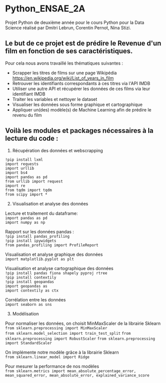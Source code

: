 # Python_ENSAE_2A

Projet Python de deuxième année pour le cours Python pour la Data Science réalisé par Dmitri Lebrun, Corentin Pernot, Nina Stizi. 

## Le but de ce projet est de prédire le Revenue d'un film en fonction de ses caractéristiques. 
Pour cela nous avons travaillé les thématiques suivantes : 
- Scrapper les titres de films sur une page Wikipédia https://en.wikipedia.org/wiki/List_of_years_in_film
- Retrouver les identifiants correspondants à ces titres via l'API IMDB
- Utiliser une autre API et récupérer les données de ces films via leur identifiant IMDB 
- Traiter les variables et nettoyer le dataset 
- Visualiser les données sous forme graphique et cartographique
- Appliquer un(des) modèle(s) de Machine Learning afin de prédire le revenu du film

## Voilà les modules et packages nécessaires à la lecture du code :

1. Récupération des données et webscrapping

`!pip install lxml` \
`import requests`\
`import urllib`\
`import bs4`\
`import pandas as pd`\
`from urllib import request`\
`import re`\
`from tqdm import tqdm`\
`from scipy import *`

2. Visualisation et analyse des données

Lecture et traitement du dataframe:\
`import pandas as pd`\
`import numpy as np`

Rapport sur les données pandas :\
`!pip install pandas_profiling`\
`!pip install ipywidgets`\
`from pandas_profiling import ProfileReport`

Visualisation et analyse graphique des données\
`import matplotlib.pyplot as plt`

Visualisation et analyse cartographique des données\
`!pip install pandas fiona shapely pyproj rtree`\
`!pip install contextily`\
`!pip install geopandas`\
`import geopandas as `\
`import contextily as ctx`

Corrélation entre les données\
`import seaborn as sns`

3. Modélisation

Pour normaliser les données, on choisit MinMaxScaler de la librairie Sklearn\
`from sklearn.preprocessing import MinMaxScaler`\
`from sklearn.model_selection import train_test_split`
`from sklearn.preprocessing import RobustScaler`
`from sklearn.preprocessing import StandardScaler`

On implémente notre modèle grâce à la librairie Sklearn\
`from sklearn.linear_model import Ridge`
      
Pour mesurer la performance de nos modèles\
`from sklearn.metrics import mean_absolute_percentage_error, mean_squared_error, mean_absolute_error, explained_variance_score`
